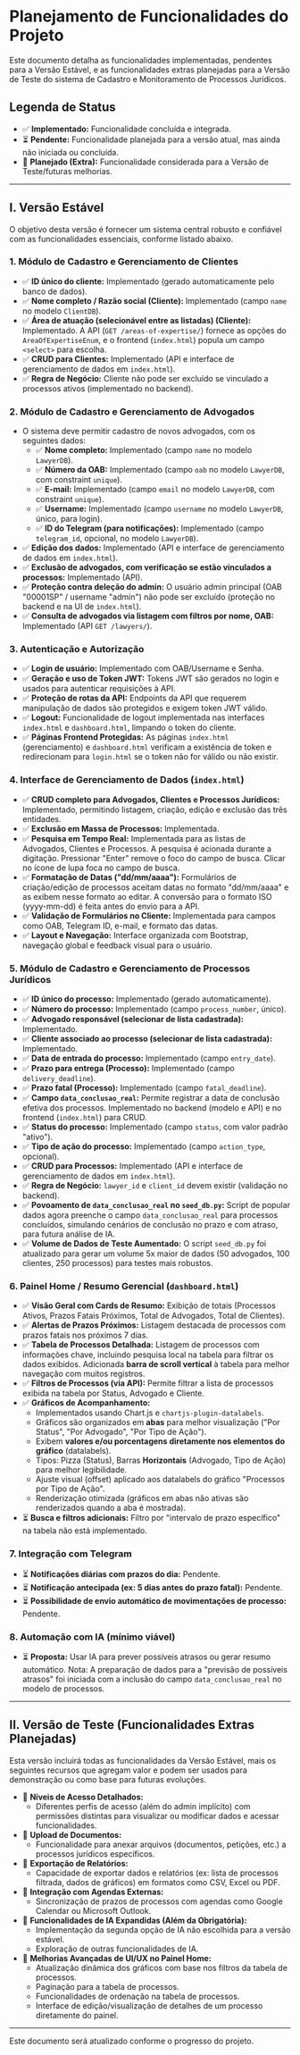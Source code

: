 # Planejamento de Funcionalidades do Projeto

Este documento detalha as funcionalidades implementadas, pendentes para a Versão Estável, e as funcionalidades extras planejadas para a Versão de Teste do sistema de Cadastro e Monitoramento de Processos Jurídicos.

## Legenda de Status
*   ✅ **Implementado:** Funcionalidade concluída e integrada.
*   ⏳ **Pendente:** Funcionalidade planejada para a versão atual, mas ainda não iniciada ou concluída.
*   📝 **Planejado (Extra):** Funcionalidade considerada para a Versão de Teste/futuras melhorias.

---

## I. Versão Estável

O objetivo desta versão é fornecer um sistema central robusto e confiável com as funcionalidades essenciais, conforme listado abaixo.

### 1. Módulo de Cadastro e Gerenciamento de Clientes

*   ✅ **ID único do cliente:** Implementado (gerado automaticamente pelo banco de dados).
*   ✅ **Nome completo / Razão social (Cliente):** Implementado (campo `name` no modelo `ClientDB`).
*   ✅ **Área de atuação (selecionável entre as listadas) (Cliente):** Implementado. A API (`GET /areas-of-expertise/`) fornece as opções do `AreaOfExpertiseEnum`, e o frontend (`index.html`) popula um campo `<select>` para escolha.
*   ✅ **CRUD para Clientes:** Implementado (API e interface de gerenciamento de dados em `index.html`).
*   ✅ **Regra de Negócio:** Cliente não pode ser excluído se vinculado a processos ativos (implementado no backend).

### 2. Módulo de Cadastro e Gerenciamento de Advogados

*   O sistema deve permitir cadastro de novos advogados, com os seguintes dados:
    *   ✅ **Nome completo:** Implementado (campo `name` no modelo `LawyerDB`).
    *   ✅ **Número da OAB:** Implementado (campo `oab` no modelo `LawyerDB`, com constraint `unique`).
    *   ✅ **E-mail:** Implementado (campo `email` no modelo `LawyerDB`, com constraint `unique`).
    *   ✅ **Username:** Implementado (campo `username` no modelo `LawyerDB`, único, para login).
    *   ✅ **ID do Telegram (para notificações):** Implementado (campo `telegram_id`, opcional, no modelo `LawyerDB`).
*   ✅ **Edição dos dados:** Implementado (API e interface de gerenciamento de dados em `index.html`).
*   ✅ **Exclusão de advogados, com verificação se estão vinculados a processos:** Implementado (API).
*   ✅ **Proteção contra deleção do admin:** O usuário admin principal (OAB "00001SP" / username "admin") não pode ser excluído (proteção no backend e na UI de `index.html`).
*   ✅ **Consulta de advogados via listagem com filtros por nome, OAB:** Implementado (API `GET /lawyers/`).

### 3. Autenticação e Autorização

*   ✅ **Login de usuário:** Implementado com OAB/Username e Senha.
*   ✅ **Geração e uso de Token JWT:** Tokens JWT são gerados no login e usados para autenticar requisições à API.
*   ✅ **Proteção de rotas da API:** Endpoints da API que requerem manipulação de dados são protegidos e exigem token JWT válido.
*   ✅ **Logout:** Funcionalidade de logout implementada nas interfaces `index.html` e `dashboard.html`, limpando o token do cliente.
*   ✅ **Páginas Frontend Protegidas:** As páginas `index.html` (gerenciamento) e `dashboard.html` verificam a existência de token e redirecionam para `login.html` se o token não for válido ou não existir.

### 4. Interface de Gerenciamento de Dados (`index.html`)

*   ✅ **CRUD completo para Advogados, Clientes e Processos Jurídicos:** Implementado, permitindo listagem, criação, edição e exclusão das três entidades.
*   ✅ **Exclusão em Massa de Processos:** Implementada.
*   ✅ **Pesquisa em Tempo Real:** Implementada para as listas de Advogados, Clientes e Processos. A pesquisa é acionada durante a digitação. Pressionar "Enter" remove o foco do campo de busca. Clicar no ícone de lupa foca no campo de busca.
*   ✅ **Formatação de Datas ("dd/mm/aaaa"):** Formulários de criação/edição de processos aceitam datas no formato "dd/mm/aaaa" e as exibem nesse formato ao editar. A conversão para o formato ISO (yyyy-mm-dd) é feita antes do envio para a API.
*   ✅ **Validação de Formulários no Cliente:** Implementada para campos como OAB, Telegram ID, e-mail, e formato das datas.
*   ✅ **Layout e Navegação:** Interface organizada com Bootstrap, navegação global e feedback visual para o usuário.

### 5. Módulo de Cadastro e Gerenciamento de Processos Jurídicos

*   ✅ **ID único do processo:** Implementado (gerado automaticamente).
*   ✅ **Número do processo:** Implementado (campo `process_number`, único).
*   ✅ **Advogado responsável (selecionar de lista cadastrada):** Implementado.
*   ✅ **Cliente associado ao processo (selecionar de lista cadastrada):** Implementado.
*   ✅ **Data de entrada do processo:** Implementado (campo `entry_date`).
*   ✅ **Prazo para entrega (Processo):** Implementado (campo `delivery_deadline`).
*   ✅ **Prazo fatal (Processo):** Implementado (campo `fatal_deadline`).
*   ✅ **Campo `data_conclusao_real`:** Permite registrar a data de conclusão efetiva dos processos. Implementado no backend (modelo e API) e no frontend (`index.html`) para CRUD.
*   ✅ **Status do processo:** Implementado (campo `status`, com valor padrão "ativo").
*   ✅ **Tipo de ação do processo:** Implementado (campo `action_type`, opcional).
*   ✅ **CRUD para Processos:** Implementado (API e interface de gerenciamento de dados em `index.html`).
*   ✅ **Regra de Negócio:** `lawyer_id` e `client_id` devem existir (validação no backend).
*   ✅ **Povoamento de `data_conclusao_real` no `seed_db.py`:** Script de popular dados agora preenche o campo `data_conclusao_real` para processos concluídos, simulando cenários de conclusão no prazo e com atraso, para futura análise de IA.
*   ✅ **Volume de Dados de Teste Aumentado:** O script `seed_db.py` foi atualizado para gerar um volume 5x maior de dados (50 advogados, 100 clientes, 250 processos) para testes mais robustos.

### 6. Painel Home / Resumo Gerencial (`dashboard.html`)

*   ✅ **Visão Geral com Cards de Resumo:** Exibição de totais (Processos Ativos, Prazos Fatais Próximos, Total de Advogados, Total de Clientes).
*   ✅ **Alertas de Prazos Próximos:** Listagem destacada de processos com prazos fatais nos próximos 7 dias.
*   ✅ **Tabela de Processos Detalhada:** Listagem de processos com informações chave, incluindo pesquisa local na tabela para filtrar os dados exibidos. Adicionada **barra de scroll vertical** à tabela para melhor navegação com muitos registros.
*   ✅ **Filtros de Processos (via API):** Permite filtrar a lista de processos exibida na tabela por Status, Advogado e Cliente.
*   ✅ **Gráficos de Acompanhamento:**
    *   Implementados usando Chart.js e `chartjs-plugin-datalabels`.
    *   Gráficos são organizados em **abas** para melhor visualização ("Por Status", "Por Advogado", "Por Tipo de Ação").
    *   Exibem **valores e/ou porcentagens diretamente nos elementos do gráfico** (datalabels).
    *   Tipos: Pizza (Status), Barras **Horizontais** (Advogado, Tipo de Ação) para melhor legibilidade.
    *   Ajuste visual (offset) aplicado aos datalabels do gráfico "Processos por Tipo de Ação".
    *   Renderização otimizada (gráficos em abas não ativas são renderizados quando a aba é mostrada).
*   ⏳ **Busca e filtros adicionais:** Filtro por "intervalo de prazo específico" na tabela não está implementado.

### 7. Integração com Telegram

*   ⏳ **Notificações diárias com prazos do dia:** Pendente.
*   ⏳ **Notificação antecipada (ex: 5 dias antes do prazo fatal):** Pendente.
*   ⏳ **Possibilidade de envio automático de movimentações de processo:** Pendente.

### 8. Automação com IA (mínimo viável)

*   ⏳ **Proposta:** Usar IA para prever possíveis atrasos ou gerar resumo automático. Nota: A preparação de dados para a "previsão de possíveis atrasos" foi iniciada com a inclusão do campo `data_conclusao_real` no modelo de processos.

---

## II. Versão de Teste (Funcionalidades Extras Planejadas)

Esta versão incluirá todas as funcionalidades da Versão Estável, mais os seguintes recursos que agregam valor e podem ser usados para demonstração ou como base para futuras evoluções.

*   📝 **Níveis de Acesso Detalhados:**
    *   Diferentes perfis de acesso (além do admin implícito) com permissões distintas para visualizar ou modificar dados e acessar funcionalidades.
*   📝 **Upload de Documentos:**
    *   Funcionalidade para anexar arquivos (documentos, petições, etc.) a processos jurídicos específicos.
*   📝 **Exportação de Relatórios:**
    *   Capacidade de exportar dados e relatórios (ex: lista de processos filtrada, dados de gráficos) em formatos como CSV, Excel ou PDF.
*   📝 **Integração com Agendas Externas:**
    *   Sincronização de prazos de processos com agendas como Google Calendar ou Microsoft Outlook.
*   📝 **Funcionalidades de IA Expandidas (Além da Obrigatória):**
    *   Implementação da segunda opção de IA não escolhida para a versão estável.
    *   Exploração de outras funcionalidades de IA.
*   📝 **Melhorias Avançadas de UI/UX no Painel Home:**
    *   Atualização dinâmica dos gráficos com base nos filtros da tabela de processos.
    *   Paginação para a tabela de processos.
    *   Funcionalidades de ordenação na tabela de processos.
    *   Interface de edição/visualização de detalhes de um processo diretamente do painel.

---
Este documento será atualizado conforme o progresso do projeto.
